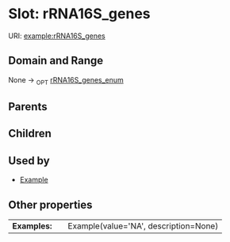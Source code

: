 
# Slot: rRNA16S_genes




URI: [example:rRNA16S_genes](https://w3id.org/examplerRNA16S_genes)


## Domain and Range

None ->  <sub>OPT</sub> [rRNA16S_genes_enum](rRNA16S_genes_enum.md)

## Parents


## Children


## Used by

 * [Example](Example.md)

## Other properties

|  |  |  |
| --- | --- | --- |
| **Examples:** | | Example(value='NA', description=None) |

